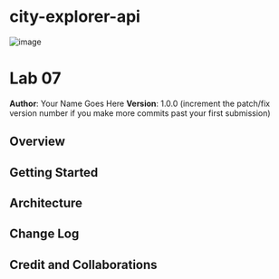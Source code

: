 # city-explorer-api
![image](https://user-images.githubusercontent.com/100101108/164126540-1b4943b9-2dc1-4df8-a461-78edee96691a.png)


# Lab 07 

**Author**: Your Name Goes Here
**Version**: 1.0.0 (increment the patch/fix version number if you make more commits past your first submission)

## Overview
<!-- Provide a high level overview of what this application is and why you are building it, beyond the fact that it's an assignment for this class. (i.e. What's your problem domain?) -->

## Getting Started
<!-- What are the steps that a user must take in order to build this app on their own machine and get it running? -->

## Architecture
<!-- Provide a detailed description of the application design. What technologies (languages, libraries, etc) you're using, and any other relevant design information. -->

## Change Log
<!-- Use this area to document the iterative changes made to your application as each feature is successfully implemented. Use time stamps. Here's an example:

01-01-2001 4:59pm - Application now has a fully-functional express server, with a GET route for the location resource. -->

## Credit and Collaborations
<!-- Give credit (and a link) to other people or 

##############################################################

Name of feature: ________________________________

Estimate of time needed to complete: 3

Start time: 0805

Finish time: _____

Actual time needed to complete: _____

